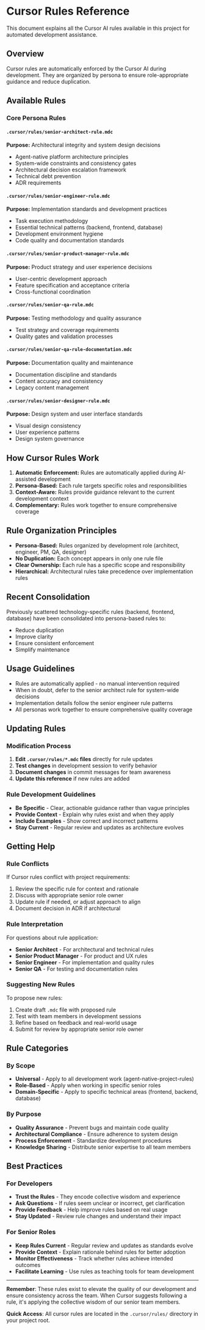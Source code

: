# Cursor Rules Reference

This document explains all the Cursor AI rules available in this project for automated development assistance.

## Overview

Cursor rules are automatically enforced by the Cursor AI during development. They are organized by persona to ensure role-appropriate guidance and reduce duplication.

## Available Rules

### Core Persona Rules

#### `.cursor/rules/senior-architect-rule.mdc`
**Purpose:** Architectural integrity and system design decisions
- Agent-native platform architecture principles
- System-wide constraints and consistency gates
- Architectural decision escalation framework
- Technical debt prevention
- ADR requirements

#### `.cursor/rules/senior-engineer-rule.mdc`
**Purpose:** Implementation standards and development practices
- Task execution methodology
- Essential technical patterns (backend, frontend, database)
- Development environment hygiene
- Code quality and documentation standards

#### `.cursor/rules/senior-product-manager-rule.mdc`
**Purpose:** Product strategy and user experience decisions
- User-centric development approach
- Feature specification and acceptance criteria
- Cross-functional coordination

#### `.cursor/rules/senior-qa-rule.mdc`
**Purpose:** Testing methodology and quality assurance
- Test strategy and coverage requirements
- Quality gates and validation processes

#### `.cursor/rules/senior-qa-rule-documentation.mdc`
**Purpose:** Documentation quality and maintenance
- Documentation discipline and standards
- Content accuracy and consistency
- Legacy content management

#### `.cursor/rules/senior-designer-rule.mdc`
**Purpose:** Design system and user interface standards
- Visual design consistency
- User experience patterns
- Design system governance

## How Cursor Rules Work

1. **Automatic Enforcement:** Rules are automatically applied during AI-assisted development
2. **Persona-Based:** Each rule targets specific roles and responsibilities
3. **Context-Aware:** Rules provide guidance relevant to the current development context
4. **Complementary:** Rules work together to ensure comprehensive coverage

## Rule Organization Principles

- **Persona-Based:** Rules organized by development role (architect, engineer, PM, QA, designer)
- **No Duplication:** Each concept appears in only one rule file
- **Clear Ownership:** Each rule has a specific scope and responsibility
- **Hierarchical:** Architectural rules take precedence over implementation rules

## Recent Consolidation

Previously scattered technology-specific rules (backend, frontend, database) have been consolidated into persona-based rules to:
- Reduce duplication
- Improve clarity
- Ensure consistent enforcement
- Simplify maintenance

## Usage Guidelines

- Rules are automatically applied - no manual intervention required
- When in doubt, defer to the senior architect rule for system-wide decisions
- Implementation details follow the senior engineer rule patterns
- All personas work together to ensure comprehensive quality coverage

## Updating Rules

### **Modification Process**
1. **Edit `.cursor/rules/*.mdc` files** directly for rule updates
2. **Test changes** in development session to verify behavior
3. **Document changes** in commit messages for team awareness
4. **Update this reference** if new rules are added

### **Rule Development Guidelines**
- **Be Specific** - Clear, actionable guidance rather than vague principles
- **Provide Context** - Explain why rules exist and when they apply
- **Include Examples** - Show correct and incorrect patterns
- **Stay Current** - Regular review and updates as architecture evolves

## Getting Help

### **Rule Conflicts**
If Cursor rules conflict with project requirements:
1. Review the specific rule for context and rationale
2. Discuss with appropriate senior role owner
3. Update rule if needed, or adjust approach to align
4. Document decision in ADR if architectural

### **Rule Interpretation**
For questions about rule application:
- **Senior Architect** - For architectural and technical rules
- **Senior Product Manager** - For product and UX rules
- **Senior Engineer** - For implementation and quality rules
- **Senior QA** - For testing and documentation rules

### **Suggesting New Rules**
To propose new rules:
1. Create draft `.mdc` file with proposed rule
2. Test with team members in development sessions
3. Refine based on feedback and real-world usage
4. Submit for review by appropriate senior role owner

## Rule Categories

### **By Scope**
- **Universal** - Apply to all development work (agent-native-project-rules)
- **Role-Based** - Apply when working in specific senior roles
- **Domain-Specific** - Apply to specific technical areas (frontend, backend, database)

### **By Purpose**
- **Quality Assurance** - Prevent bugs and maintain code quality
- **Architectural Compliance** - Ensure adherence to system design
- **Process Enforcement** - Standardize development procedures
- **Knowledge Sharing** - Distribute senior expertise to all team members

## Best Practices

### **For Developers**
- **Trust the Rules** - They encode collective wisdom and experience
- **Ask Questions** - If rules seem unclear or incorrect, get clarification
- **Provide Feedback** - Help improve rules based on real usage
- **Stay Updated** - Review rule changes and understand their impact

### **For Senior Roles**
- **Keep Rules Current** - Regular review and updates as standards evolve
- **Provide Context** - Explain rationale behind rules for better adoption
- **Monitor Effectiveness** - Track whether rules achieve intended outcomes
- **Facilitate Learning** - Use rules as teaching tools for team development

---

**Remember**: These rules exist to elevate the quality of our development and ensure consistency across the team. When Cursor suggests following a rule, it's applying the collective wisdom of our senior team members.

**Quick Access**: All cursor rules are located in the `.cursor/rules/` directory in your project root.